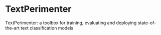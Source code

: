 # TextPerimenter
TextPerimenter: a toolbox for training, evaluating and deploying state-of-the-art text classification models
